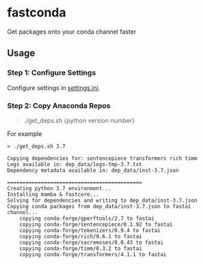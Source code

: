 # fastconda
Get packages onto your conda channel faster

## Usage

### Step 1: Configure Settings
Configure settings in [settings.ini](settings.ini).

### Step 2: Copy Anaconda Repos

> ./get_deps.sh {python version number}

For example

```
> ./get_deps.sh 3.7

Copying dependencies for: sentencepiece transformers rich timm
Logs available in: dep_data/logs-tmp-3.7.txt
Dependency metadata available in: dep_data/inst-3.7.json

============================================
Creating python 3.7 environment...
Installing mamba & fastcore...
Solving for dependencies and writing to dep_data/inst-3.7.json
Copying conda packages from dep_data/inst-3.7.json to fastai channel...
    copying conda-forge/gperftools/2.7 to fastai
    copying conda-forge/sentencepiece/0.1.92 to fastai
    copying conda-forge/tokenizers/0.9.4 to fastai
    copying conda-forge/rich/9.6.1 to fastai
    copying conda-forge/sacremoses/0.0.43 to fastai
    copying conda-forge/timm/0.3.2 to fastai
    copying conda-forge/transformers/4.1.1 to fastai
```
